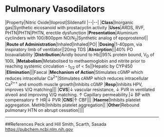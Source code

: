 # Pulmonary Vasodilators

|Property|Nitric Oxide|Iloprost|Sildenafil
|--|--|
|**Class**|Inorganic gas|Synthetic eicosanoid with prostacyclin activity
|**Uses**|ARDS, RVF, PHTN|PHTN|PHTN, erectile dysfunction
|**Presentation**|Aluminium cyclinders with 100/800ppm NO/N<sub>2</sub>|Synthetic analog of epoprostenol||
|**Route of Administration**|Inhaled|Inhaled|PO|
|**Dosing**|1-40ppm, via inspiratory limb of ventilator||20mg TDS
|**Absorption**|||40% PO bioavailability
|**Distribution**|Avidly bound to Hb||95% protein bound, V<sub>D</sub> of 100L
|**Metabolism**|Metabolised to methaemoglobin and nitrite prior to reaching systemic circulation - t<sub>1/2</sub> of < 5s||Hepatic by CYP450
|**Elimination**|||Faecal
|**Mechanism of Action**|Stimulates cGMP which reduces intracellular Ca<sup>2+</sup>|Stimulates cAMP which reduces intracellular Ca<sup>2++</sup> and smooth muscle growth|Inhibits cGMP
|**Resp**|Inhibits HPV, improves V/Q matching|||
|**CVS**|↓ vascular resistance, ↓ PVR in ventilated alveoli and improving V/Q matching. ↑ Capillary permeability.|↓ BP with compensatory ↑ HR|↓ PVR
|**CNS**|↑ CBF|||
|**Haeme**|Inhibits platelet aggregation. MetHb|Inhibits platelet aggregation||
|**Other**|Rebound pulmonary HTN on abrupt cessation||||

---
##References
Peck and Hill
Smith, Scarth, Sasada
https://pubchem.ncbi.nlm.nih.gov